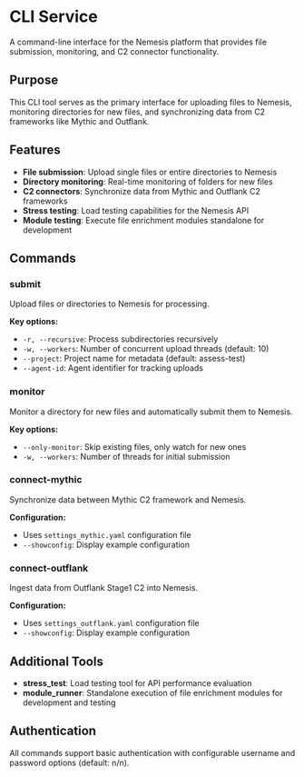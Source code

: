 # CLI Service

A command-line interface for the Nemesis platform that provides file submission, monitoring, and C2 connector functionality.

## Purpose

This CLI tool serves as the primary interface for uploading files to Nemesis, monitoring directories for new files, and synchronizing data from C2 frameworks like Mythic and Outflank.

## Features

- **File submission**: Upload single files or entire directories to Nemesis
- **Directory monitoring**: Real-time monitoring of folders for new files
- **C2 connectors**: Synchronize data from Mythic and Outflank C2 frameworks
- **Stress testing**: Load testing capabilities for the Nemesis API
- **Module testing**: Execute file enrichment modules standalone for development

## Commands

### submit
Upload files or directories to Nemesis for processing.

**Key options:**
- `-r, --recursive`: Process subdirectories recursively
- `-w, --workers`: Number of concurrent upload threads (default: 10)
- `--project`: Project name for metadata (default: assess-test)
- `--agent-id`: Agent identifier for tracking uploads

### monitor
Monitor a directory for new files and automatically submit them to Nemesis.

**Key options:**
- `--only-monitor`: Skip existing files, only watch for new ones
- `-w, --workers`: Number of threads for initial submission

### connect-mythic
Synchronize data between Mythic C2 framework and Nemesis.

**Configuration:**
- Uses `settings_mythic.yaml` configuration file
- `--showconfig`: Display example configuration

### connect-outflank
Ingest data from Outflank Stage1 C2 into Nemesis.

**Configuration:**
- Uses `settings_outflank.yaml` configuration file
- `--showconfig`: Display example configuration

## Additional Tools

- **stress_test**: Load testing tool for API performance evaluation
- **module_runner**: Standalone execution of file enrichment modules for development and testing

## Authentication

All commands support basic authentication with configurable username and password options (default: n/n).